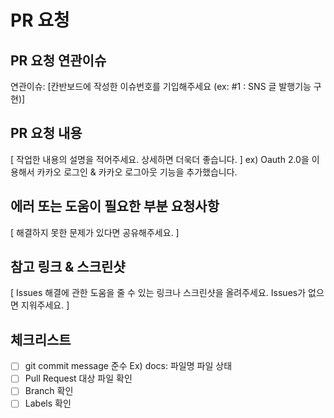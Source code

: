 # PR 요청

## PR 요청 연관이슈

연관이슈: [칸반보드에 작성한 이슈번호를 기입해주세요 (ex: #1 : SNS 글 발행기능 구현)]

## PR 요청 내용

[ 작업한 내용의 설명을 적어주세요. 상세하면 더욱더 좋습니다. ]
ex) Oauth 2.0을 이용해서 카카오 로그인 & 카카오 로그아웃 기능을 추가했습니다.

## 에러 또는 도움이 필요한 부분 요청사항

[ 해결하지 못한 문제가 있다면 공유해주세요. ]

## 참고 링크 & 스크린샷

[ Issues 해결에 관한 도움을 줄 수 있는 링크나 스크린샷을 올려주세요. Issues가 없으면 지워주세요. ]

## 체크리스트

- [ ] git commit message 준수
      Ex) docs: 파일명 파일 상태
- [ ] Pull Request 대상 파일 확인
- [ ] Branch 확인
- [ ] Labels 확인
